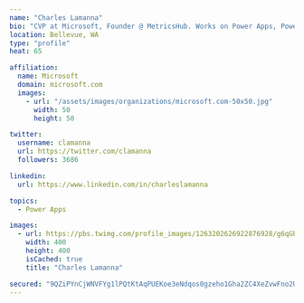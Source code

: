 ```yaml
---
name: "Charles Lamanna"
bio: "CVP at Microsoft, Founder @ MetricsHub. Works on Power Apps, Power Automate, Power Virtual Agent, Common Data Service and Dynamics 365."
location: Bellevue, WA
type: "profile"
heat: 65

affiliation:
  name: Microsoft
  domain: microsoft.com
  images:
    - url: "/assets/images/organizations/microsoft.com-50x50.jpg"
      width: 50
      height: 50

twitter:
  username: clamanna
  url: https://twitter.com/clamanna
  followers: 3686

linkedin:
  url: https://www.linkedin.com/in/charleslamanna

topics:
  - Power Apps

images:
  - url: https://pbs.twimg.com/profile_images/1263202626922876928/g6qGbHZ-_400x400.jpg
    width: 400
    height: 400
    isCached: true
    title: "Charles Lamanna"

secured: "9QZiPYnCjWNVFYg1lPQtKtAqPUEKoe3eNdqos0gzeho1Gha2ZC4XeZvwFno2UQ846hp4JW/8YkaiV7NhFyc98aA2K2qJc5eotQyxOh+16saeA70yXtg0+OqfBMvCnR6bNSTiBCJFz86hIcOti2A6mfQUbpXbx6Tqf+UmsLV3MlKhEy1/KABOGvaTi23gtv/8I2CltJDXXOw5VOQW/ox+PiFyoIKOW//TxNJDSBfaPFRarGgS7SdBlpODmTkSjdJqFVQiCjDYEMrzUV80jsXKkQ1wn2YFDpmAmxpxCPAQAJUHDxx16NOoOGiJB2cPjmxvZHwgcMNnKv+WoXM73bLFUJuZleT3p7OsQ2c8o+A2H3RgYHlTXANC7j4OrGaQUT0cq+CYbrh7E3PYsRS7N7pjpHslIouqMvfeVCxSIvjDQqg=;2DSsOuBxhifTPMNdIBsHzQ=="
---
```


